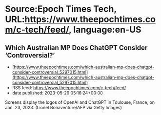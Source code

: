 # Source:Epoch Times Tech, URL:https://www.theepochtimes.com/c-tech/feed/, language:en-US

## Which Australian MP Does ChatGPT Consider ‘Controversial?’
 - [https://www.theepochtimes.com/which-australian-mp-does-chatgpt-consider-controversial_5297015.html](https://www.theepochtimes.com/which-australian-mp-does-chatgpt-consider-controversial_5297015.html)
 - RSS feed: https://www.theepochtimes.com/c-tech/feed/
 - date published: 2023-05-29 05:16:24+00:00

Screens display the logos of OpenAI and ChatGPT in Toulouse, France, on Jan. 23, 2023. (Lionel Bonaventure/AFP via Getty Images)

